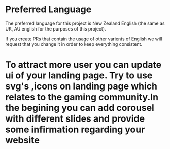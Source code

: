 # Preferred Language

The preferred language for this project is New Zealand English (the same as UK, AU english for the purposes of this project).

If you create PRs that contain the usage of other varients of English we will request that you change it in order to keep everything consistent.
# To attract more user you can update ui of your landing page. Try to use svg's ,icons on landing page which relates to the gaming community.In the  begining you can add corousel with different slides and provide some infirmation regarding your website 

